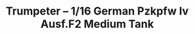 ---
layout: product
title: "Trumpeter – 1/16 German Pzkpfw Iv Ausf.F2 Medium Tank"
price: "28000" 
desc: "N/A"
img_path: "/assets/img/TRU00919.webp"
brand: "N/A"
available: false
special_offer: false
new: false
soon: false
cat: "010000"
subcat: "013400"
subsubcat: "0N/A"
sifra: "TRU00919"
popular: false
spec: false
---